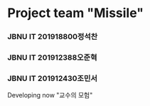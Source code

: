 # Project team "Missile"
### JBNU IT 201918800정석찬
### JBNU IT 201912388오준혁
### JBNU IT 201912430조민서
Developing now "교수의 모험"
